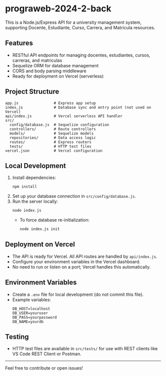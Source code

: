 # prograweb-2024-2-back

This is a Node.js/Express API for a university management system, supporting Docente, Estudiante, Curso, Carrera, and Matricula resources.

## Features
- RESTful API endpoints for managing docentes, estudiantes, cursos, carreras, and matriculas
- Sequelize ORM for database management
- CORS and body parsing middleware
- Ready for deployment on Vercel (serverless)

## Project Structure
```
app.js                # Express app setup
index.js              # Database sync and entry point (not used on Vercel)
api/index.js          # Vercel serverless API handler
src/
  config/database.js  # Sequelize configuration
  controllers/        # Route controllers
  models/             # Sequelize models
  repositories/       # Data access logic
  routes/             # Express routers
  tests/              # HTTP test files
vercel.json           # Vercel configuration
```

## Local Development
1. Install dependencies:
   ```bash
   npm install
   ```
2. Set up your database connection in `src/config/database.js`.
3. Run the server locally:
   ```bash
   node index.js
   ```
   - To force database re-initialization:
     ```bash
     node index.js init
     ```

## Deployment on Vercel
- The API is ready for Vercel. All API routes are handled by `api/index.js`.
- Configure your environment variables in the Vercel dashboard.
- No need to run or listen on a port; Vercel handles this automatically.

## Environment Variables
- Create a `.env` file for local development (do not commit this file).
- Example variables:
  ```env
  DB_HOST=localhost
  DB_USER=youruser
  DB_PASS=yourpassword
  DB_NAME=yourdb
  ```

## Testing
- HTTP test files are available in `src/tests/` for use with REST clients like VS Code REST Client or Postman.

---

Feel free to contribute or open issues!
